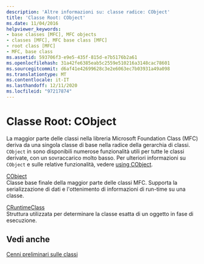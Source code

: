 ```yaml
---
description: 'Altre informazioni su: classe radice: CObject'
title: 'Classe Root: CObject'
ms.date: 11/04/2016
helpviewer_keywords:
- base classes [MFC], MFC objects
- classes [MFC], MFC base class [MFC]
- root class [MFC]
- MFC, base class
ms.assetid: 593706f3-e9e5-435f-815d-e7b5176b2a61
ms.openlocfilehash: 31a42fe6385eab5c2559e510216a3148cac78601
ms.sourcegitcommit: d6af41e42699628c3e2e6063ec7b03931a49a098
ms.translationtype: MT
ms.contentlocale: it-IT
ms.lasthandoff: 12/11/2020
ms.locfileid: "97217874"
---
```

# <a name="root-class-cobject"></a>Classe Root: CObject

La maggior parte delle classi nella libreria Microsoft Foundation Class (MFC) deriva da una singola classe di base nella radice della gerarchia di classi. `CObject` in sono disponibili numerose funzionalità utili per tutte le classi derivate, con un sovraccarico molto basso. Per ulteriori informazioni su `CObject` e sulle relative funzionalità, vedere [using CObject](../mfc/using-cobject.md).

[CObject](../mfc/reference/cobject-class.md)<br/>
Classe base finale della maggior parte delle classi MFC. Supporta la serializzazione di dati e l'ottenimento di informazioni di run-time su una classe.

[CRuntimeClass](../mfc/reference/cruntimeclass-structure.md)<br/>
Struttura utilizzata per determinare la classe esatta di un oggetto in fase di esecuzione.

## <a name="see-also"></a>Vedi anche

[Cenni preliminari sulle classi](../mfc/class-library-overview.md)
